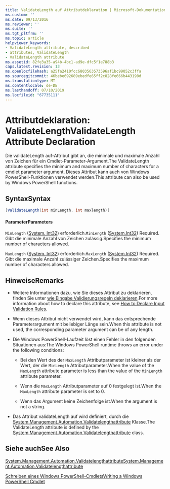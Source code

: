 ```yaml
---
title: ValidateLength auf Attributdeklaration | Microsoft-Dokumentation
ms.custom: ''
ms.date: 09/13/2016
ms.reviewer: ''
ms.suite: ''
ms.tgt_pltfrm: ''
ms.topic: article
helpviewer_keywords:
- ValidateLength attribute, described
- attributes, ValidateLength
- ValidateLength attribute
ms.assetid: 82fe3a35-a94b-4bc1-ad9e-dfc5f1e788b3
caps.latest.revision: 13
ms.openlocfilehash: a25fa2410fcc6803563573596af1bc99052c3ffa
ms.sourcegitcommit: 46bebe692689ebedfe65ff2c828fe666b443198d
ms.translationtype: MT
ms.contentlocale: de-DE
ms.lasthandoff: 07/10/2019
ms.locfileid: "67735111"
---
```

# <a name="validatelength-attribute-declaration"></a><span data-ttu-id="f8ee6-102">Attributdeklaration: ValidateLength</span><span class="sxs-lookup"><span data-stu-id="f8ee6-102">ValidateLength Attribute Declaration</span></span>

<span data-ttu-id="f8ee6-103">Die validateLength auf-Attribut gibt an, die minimale und maximale Anzahl von Zeichen für ein Cmdlet-Parameter-Argument.</span><span class="sxs-lookup"><span data-stu-id="f8ee6-103">The ValidateLength attribute specifies the minimum and maximum number of characters for a cmdlet parameter argument.</span></span> <span data-ttu-id="f8ee6-104">Dieses Attribut kann auch von Windows PowerShell-Funktionen verwendet werden.</span><span class="sxs-lookup"><span data-stu-id="f8ee6-104">This attribute can also be used by Windows PowerShell functions.</span></span>

## <a name="syntax"></a><span data-ttu-id="f8ee6-105">Syntax</span><span class="sxs-lookup"><span data-stu-id="f8ee6-105">Syntax</span></span>

```csharp
[ValidateLength(int minLength, int maxlength)]
```

#### <a name="parameters"></a><span data-ttu-id="f8ee6-106">Parameter</span><span class="sxs-lookup"><span data-stu-id="f8ee6-106">Parameters</span></span>

<span data-ttu-id="f8ee6-107">`MinLength` ([System. Int32](/dotnet/api/System.Int32)) erforderlich.</span><span class="sxs-lookup"><span data-stu-id="f8ee6-107">`MinLength` ([System.Int32](/dotnet/api/System.Int32)) Required.</span></span> <span data-ttu-id="f8ee6-108">Gibt die minimale Anzahl von Zeichen zulässig.</span><span class="sxs-lookup"><span data-stu-id="f8ee6-108">Specifies the minimum number of characters allowed.</span></span>

<span data-ttu-id="f8ee6-109">`MaxLength` ([System. Int32](/dotnet/api/System.Int32)) erforderlich.</span><span class="sxs-lookup"><span data-stu-id="f8ee6-109">`MaxLength` ([System.Int32](/dotnet/api/System.Int32)) Required.</span></span> <span data-ttu-id="f8ee6-110">Gibt die maximale Anzahl zulässiger Zeichen.</span><span class="sxs-lookup"><span data-stu-id="f8ee6-110">Specifies the maximum number of characters allowed.</span></span>

## <a name="remarks"></a><span data-ttu-id="f8ee6-111">Hinweise</span><span class="sxs-lookup"><span data-stu-id="f8ee6-111">Remarks</span></span>

- <span data-ttu-id="f8ee6-112">Weitere Informationen dazu, wie Sie dieses Attribut zu deklarieren, finden Sie unter [wie Eingabe Validierungsregeln deklarieren](./how-to-validate-parameter-input.md).</span><span class="sxs-lookup"><span data-stu-id="f8ee6-112">For more information about how to declare this attribute, see [How to Declare Input Validation Rules](./how-to-validate-parameter-input.md).</span></span>

- <span data-ttu-id="f8ee6-113">Wenn dieses Attribut nicht verwendet wird, kann das entsprechende Parameterargument mit beliebiger Länge sein.</span><span class="sxs-lookup"><span data-stu-id="f8ee6-113">When this attribute is not used, the corresponding parameter argument can be of any length.</span></span>

- <span data-ttu-id="f8ee6-114">Die Windows PowerShell-Laufzeit löst einen Fehler in den folgenden Situationen aus:</span><span class="sxs-lookup"><span data-stu-id="f8ee6-114">The Windows PowerShell runtime throws an error under the following conditions:</span></span>

    - <span data-ttu-id="f8ee6-115">Bei den Wert des der `MaxLength` Attributparameter ist kleiner als der Wert, der die `MinLength` Attributparameter.</span><span class="sxs-lookup"><span data-stu-id="f8ee6-115">When the value of the `MaxLength` attribute parameter is less than the value of the `MinLength` attribute parameter.</span></span>

    - <span data-ttu-id="f8ee6-116">Wenn die `MaxLength` Attributparameter auf 0 festgelegt ist.</span><span class="sxs-lookup"><span data-stu-id="f8ee6-116">When the `MaxLength` attribute parameter is set to 0.</span></span>

    - <span data-ttu-id="f8ee6-117">Wenn das Argument keine Zeichenfolge ist.</span><span class="sxs-lookup"><span data-stu-id="f8ee6-117">When the argument is not a string.</span></span>

- <span data-ttu-id="f8ee6-118">Das Attribut validateLength auf wird definiert, durch die [System.Management.Automation.Validatelengthattribute](/dotnet/api/System.Management.Automation.ValidateLengthAttribute) Klasse.</span><span class="sxs-lookup"><span data-stu-id="f8ee6-118">The ValidateLength attribute is defined by the [System.Management.Automation.Validatelengthattribute](/dotnet/api/System.Management.Automation.ValidateLengthAttribute) class.</span></span>

## <a name="see-also"></a><span data-ttu-id="f8ee6-119">Siehe auch</span><span class="sxs-lookup"><span data-stu-id="f8ee6-119">See Also</span></span>

[<span data-ttu-id="f8ee6-120">System.Management.Automation.Validatelengthattribute</span><span class="sxs-lookup"><span data-stu-id="f8ee6-120">System.Management.Automation.Validatelengthattribute</span></span>](/dotnet/api/System.Management.Automation.ValidateLengthAttribute)

[<span data-ttu-id="f8ee6-121">Schreiben eines Windows PowerShell-Cmdlets</span><span class="sxs-lookup"><span data-stu-id="f8ee6-121">Writing a Windows PowerShell Cmdlet</span></span>](./writing-a-windows-powershell-cmdlet.md)
